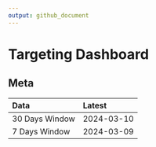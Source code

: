```yaml
---
output: github_document
---
```


# Targeting Dashboard



## Meta


|Data           |Latest     |
|:--------------|:----------|
|30 Days Window |2024-03-10 |
|7 Days Window  |2024-03-09 |
